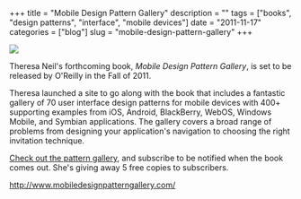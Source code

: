 +++
title = "Mobile Design Pattern Gallery"
description = ""
tags = ["books", "design patterns", "interface", "mobile devices"]
date = "2011-11-17"
categories = ["blog"]
slug = "mobile-design-pattern-gallery"
+++



  <div class="notebook-screenshot"><a href="http://www.mobiledesignpatterngallery.com/"><img src="//konigi.com/media/bluga/wt4ec52d23221b4_large.jpg"/></a></div><p>Theresa Neil's forthcoming book, <em>Mobile Design Pattern Gallery</em>, is set to be released by O'Reilly in the Fall of 2011.</p>

<p>Theresa launched a site to go along with the book that includes a fantastic gallery of 70 user interface design patterns for mobile devices with 400+ supporting examples from iOS, Android, BlackBerry, WebOS, Windows Mobile, and Symbian applications. The gallery covers a broad range of problems from designing your application's navigation to choosing the right invitation technique.</p>

<p><a href="http://www.mobiledesignpatterngallery.com/mobile-patterns.php">Check out the pattern gallery</a>, and subscribe to be notified when the book comes out. She's giving away 5 free copies to subscribers.</p>


  <a href="http://www.mobiledesignpatterngallery.com/">http://www.mobiledesignpatterngallery.com/</a>
